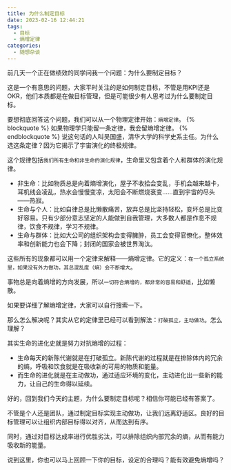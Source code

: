 ```yaml
---
title: 为什么制定目标
date: 2023-02-16 12:44:21
tags: 
  - 目标
  - 熵增定律
categories:
  - 随想杂谈
---
```


前几天一个正在做绩效的同学问我一个问题：为什么要制定目标？
<!--more-->

这是一个有意思的问题，大家平时关注的是如何制定目标，不管是用KPI还是OKR，他们本质都是在做目标管理，但是可能很少有人思考过为什么要制定目标。

要想彻底回答这个问题，我们可以从一个物理定律开始：`熵增定律`。
{% blockquote %}
如果物理学只能留一条定律，我会留熵增定律。
{% endblockquote %}
说这句话的人叫吴国盛，清华大学的科学史系主任。为什么选这条定律？因为它揭示了宇宙演化的终极规律。

这个规律包括`我们所有生命和非生命的演化规律`，生命里又包含着个人和群体的演化规律。

* 非生命：比如物质总是向着熵增演化，屋子不收拾会变乱，手机会越来越卡，耳机线会凌乱，热水会慢慢变凉，太阳会不断燃烧衰变……直到宇宙的尽头——热寂。
* 生命与个人：比如自律总是比懒散痛苦，放弃总是比坚持轻松，变坏总是比变好容易。只有少部分意志坚定的人能做到自我管理，大多数人都是作息不规律，饮食不规律，学习不规律。
* 生命与群体：比如大公司的组织架构会变得臃肿，员工会变得官僚化，整体效率和创新能力也会下降；封闭的国家会被世界淘汰。

这些所有的现象都可以用一个定律来解释——熵增定律。它的定义：`在一个孤立系统里，如果没有外力做功，其总混乱度（熵）会不断增大`。

事物总是向着熵增的方向发展，所以`一切符合熵增的，都非常的容易和舒适`，比如懒散。

如果要详细了解熵增定律，大家可以自行搜索一下。

那么怎么解决呢？其实从它的定律里已经可以看到解法：`打破孤立，主动做功`。怎么理解？

其实生命的进化史就是努力对抗熵增的过程：

* 生命每天的新陈代谢就是在打破孤立。新陈代谢的过程就是在排除体内的冗余的熵，呼吸和饮食就是在吸收新的可用的物质和能量。
* 而生命的进化就是在主动做功，通过适应环境的变化，主动进化出一些新的能力，让自己的生命得以延续。

好的，回到我们今天的主题，为什么要制定目标呢？相信你可能已经有答案了。

不管是个人还是团队，通过制定目标实现主动做功，让我们远离舒适区。良好的目标管理可以让组织内部目标得以对齐，从而达到有序。

同时，通过对目标达成率进行优胜劣汰，可以排除组织内部冗余的熵，从而有能力吸收新的能量。

说到这里，你也可以马上回顾一下你的目标，设定的合理吗？能有效避免熵增吗？